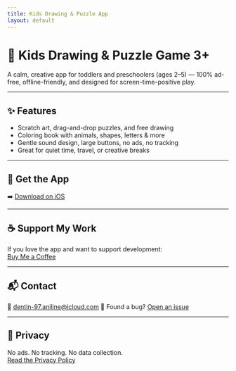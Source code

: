 ```yaml
---
title: Kids Drawing & Puzzle App
layout: default
---
```


# 🎨 Kids Drawing & Puzzle Game 3+

A calm, creative app for toddlers and preschoolers (ages 2–5) — 100% ad-free, offline-friendly, and designed for screen-time-positive play.

---

## ✨ Features

- Scratch art, drag-and-drop puzzles, and free drawing
- Coloring book with animals, shapes, letters & more
- Gentle sound design, large buttons, no ads, no tracking
- Great for quiet time, travel, or creative breaks

---

## 📲 Get the App

➡️ [Download on iOS](https://apps.apple.com/app/id6747248309)

---

## ☕ Support My Work

If you love the app and want to support development:  
[Buy Me a Coffee](https://buymeacoffee.com/magicscribble)

---

## 📬 Contact

📧 dentin-97.aniline@icloud.com 
🐞 Found a bug? [Open an issue](https://magicscribble.github.io/support/)

---

## 🔐 Privacy

No ads. No tracking. No data collection.  
[Read the Privacy Policy]([privacy.md](https://magicscribble.github.io/privacy-policy/))

